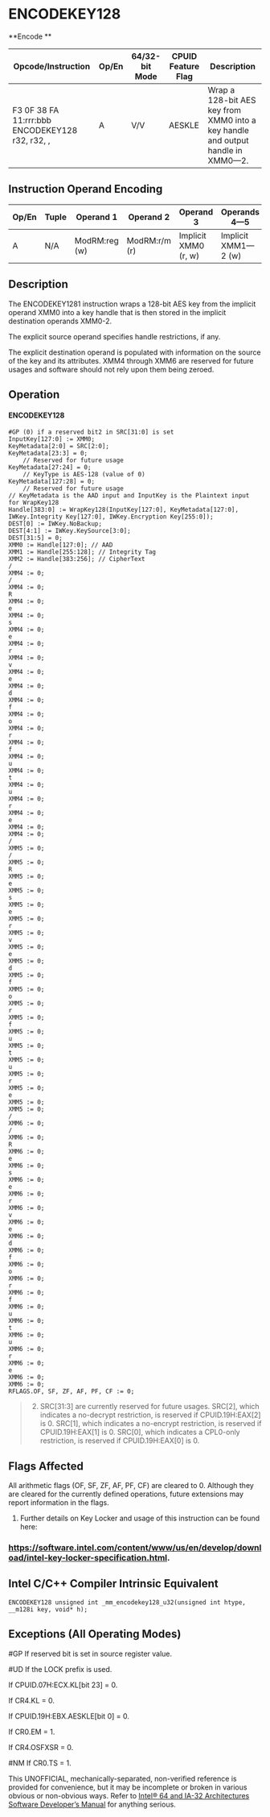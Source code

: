 # ENCODEKEY128

**Encode **

| Opcode/Instruction                                               | Op/En | 64/32-bit Mode | CPUID Feature Flag | Description                                                                     |
| ---------------------------------------------------------------- | ----- | -------------- | ------------------ | ------------------------------------------------------------------------------- |
| F3 0F 38 FA 11:rrr:bbb ENCODEKEY128 r32, r32, <XMM0-2>, <XMM4-6> | A     | V/V            | AESKLE             | Wrap a 128-bit AES key from XMM0 into a key handle and output handle in XMM0—2. |

## Instruction Operand Encoding

| Op/En | Tuple | Operand 1     | Operand 2     | Operand 3            | Operands 4—5        | Operands 6—7        |
| ----- | ----- | ------------- | ------------- | -------------------- | ------------------- | ------------------- |
| A     | N/A   | ModRM:reg (w) | ModRM:r/m (r) | Implicit XMM0 (r, w) | Implicit XMM1—2 (w) | Implicit XMM4—6 (w) |

## Description

The ENCODEKEY1281 instruction wraps a 128-bit AES key from the implicit operand XMM0 into a key handle that is then stored in the implicit destination operands XMM0-2.

The explicit source operand specifies handle restrictions, if any.

The explicit destination operand is populated with information on the source of the key and its attributes. XMM4 through XMM6 are reserved for future usages and software should not rely upon them being zeroed.

## Operation

#### ENCODEKEY128

```
#​​​​GP (0) if a reserved bit2 in SRC[31:0] is set
InputKey[127:0] := XMM0;
KeyMetadata[2:0] = SRC[2:0];
KeyMetadata[23:3] = 0;
    // Reserved for future usage
KeyMetadata[27:24] = 0;
    // KeyType is AES-128 (value of 0)
KeyMetadata[127:28] = 0;
    // Reserved for future usage
// KeyMetadata is the AAD input and InputKey is the Plaintext input for WrapKey128
Handle[383:0] := WrapKey128(InputKey[127:0], KeyMetadata[127:0], IWKey.Integrity Key[127:0], IWKey.Encryption Key[255:0]);
DEST[0] := IWKey.NoBackup;
DEST[4:1] := IWKey.KeySource[3:0];
DEST[31:5] = 0;
XMM0 := Handle[127:0]; // AAD
XMM1 := Handle[255:128]; // Integrity Tag
XMM2 := Handle[383:256]; // CipherText
/
XMM4 := 0;
/
XMM4 := 0;
R
XMM4 := 0;
e
XMM4 := 0;
s
XMM4 := 0;
e
XMM4 := 0;
r
XMM4 := 0;
v
XMM4 := 0;
e
XMM4 := 0;
d
XMM4 := 0;
f
XMM4 := 0;
o
XMM4 := 0;
r
XMM4 := 0;
f
XMM4 := 0;
u
XMM4 := 0;
t
XMM4 := 0;
u
XMM4 := 0;
r
XMM4 := 0;
e
XMM4 := 0;
XMM4 := 0;
/
XMM5 := 0;
/
XMM5 := 0;
R
XMM5 := 0;
e
XMM5 := 0;
s
XMM5 := 0;
e
XMM5 := 0;
r
XMM5 := 0;
v
XMM5 := 0;
e
XMM5 := 0;
d
XMM5 := 0;
f
XMM5 := 0;
o
XMM5 := 0;
r
XMM5 := 0;
f
XMM5 := 0;
u
XMM5 := 0;
t
XMM5 := 0;
u
XMM5 := 0;
r
XMM5 := 0;
e
XMM5 := 0;
XMM5 := 0;
/
XMM6 := 0;
/
XMM6 := 0;
R
XMM6 := 0;
e
XMM6 := 0;
s
XMM6 := 0;
e
XMM6 := 0;
r
XMM6 := 0;
v
XMM6 := 0;
e
XMM6 := 0;
d
XMM6 := 0;
f
XMM6 := 0;
o
XMM6 := 0;
r
XMM6 := 0;
f
XMM6 := 0;
u
XMM6 := 0;
t
XMM6 := 0;
u
XMM6 := 0;
r
XMM6 := 0;
e
XMM6 := 0;
XMM6 := 0;
RFLAGS.OF, SF, ZF, AF, PF, CF := 0;

```

> 2. SRC[31:3] are currently reserved for future usages. SRC[2], which indicates a no-decrypt restriction, is reserved if CPUID.19H:EAX[2] is 0. SRC[1], which indicates a no-encrypt restriction, is reserved if CPUID.19H:EAX[1] is 0. SRC[0], which indicates a CPL0-only restriction, is reserved if CPUID.19H:EAX[0] is 0.

## Flags Affected

All arithmetic flags (OF, SF, ZF, AF, PF, CF) are cleared to 0. Although they are cleared for the currently defined operations, future extensions may report information in the flags.

1. Further details on Key Locker and usage of this instruction can be found here:

### https://software.intel.com/content/www/us/en/develop/download/intel-key-locker-specification.html.

## Intel C/C++ Compiler Intrinsic Equivalent

```
ENCODEKEY128 unsigned int _mm_encodekey128_u32(unsigned int htype, __m128i key, void* h);

```

## Exceptions (All Operating Modes)

#​​​​GP If reserved bit is set in source register value.

#​​​UD If the LOCK prefix is used.

If CPUID.07H:ECX.KL[bit 23] = 0.

If CR4.KL = 0.

If CPUID.19H:EBX.AESKLE[bit 0] = 0.

If CR0.EM = 1.

If CR4.OSFXSR = 0.

#​NM If CR0.TS = 1.

This UNOFFICIAL, mechanically-separated, non-verified reference is provided for convenience, but it may be
incomplete or broken in various obvious or non-obvious
ways. Refer to [Intel® 64 and IA-32 Architectures Software Developer’s Manual](https://software.intel.com/en-us/download/intel-64-and-ia-32-architectures-sdm-combined-volumes-1-2a-2b-2c-2d-3a-3b-3c-3d-and-4) for anything serious.

